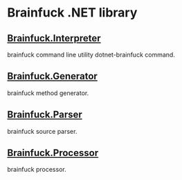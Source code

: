 # Brainfuck .NET library

## [Brainfuck.Interpreter](./Interpreter/README.md)

brainfuck command line utility dotnet-brainfuck command.

## [Brainfuck.Generator](./Generator/README.md)

brainfuck method generator.

## [Brainfuck.Parser](./Parser/README.md)

brainfuck source parser.

## [Brainfuck.Processor](./Processor/README.md)

brainfuck processor.
